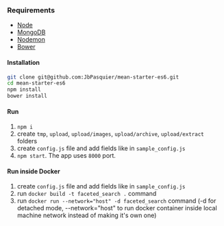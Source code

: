 ### Requirements

-   [Node](https://doc.ubuntu-fr.org/nodejs#depuis_un_ppa)
-   [MongoDB](https://doc.ubuntu-fr.org/mongodb#installation)
-   [Nodemon](http://nodemon.io/)
-   [Bower](https://bower.io/)


#### Installation

```bash
git clone git@github.com:JbPasquier/mean-starter-es6.git
cd mean-starter-es6
npm install
bower install
```

#### Run

1. `npm i`
2. create `tmp`, `upload`, `upload/images`, `upload/archive`, `upload/extract` folders
3. create `config.js` file and add fields like in `sample_config.js`
4. `npm start`.
The app uses `8000` port.

#### Run inside Docker
1. create `config.js` file and add fields like in `sample_config.js`
2. run `docker build -t faceted_search .` command
3. run `docker run --network="host" -d faceted_search` command (-d for detached mode, --network="host" to run docker container inside local machine network instead of making it's own one)
